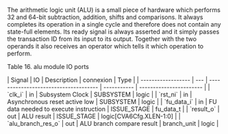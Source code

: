 <p>
The arithmetic logic unit (ALU) is a small piece of hardware which performs 32 and 64-bit subtraction, addition, shifts and comparisons. It always completes its operation in a single cycle and therefore does not contain any state-full elements. Its ready signal is always asserted and it simply passes the transaction ID from its input to its output. Together with the two operands it also receives an operator which tells it which operation to perform.
</p>
<p>
Table 16. alu module IO ports
</p>
| Signal             | IO  | Description                           | connexion   | Type                    |
| ------------------ | --- | ------------------------------------- | ----------- | ----------------------- |
| `clk_i`            | in  | Subsystem Clock                       | SUBSYSTEM   | logic                   |
| `rst_ni`           | in  | Asynchronous reset active low         | SUBSYSTEM   | logic                   |
| `fu_data_i`        | in  | FU data needed to execute instruction | ISSUE_STAGE | fu_data_t               |
| `result_o`         | out | ALU result                            | ISSUE_STAGE | logic[CVA6Cfg.XLEN-1:0] |
| `alu_branch_res_o` | out | ALU branch compare result             | branch_unit | logic                   |